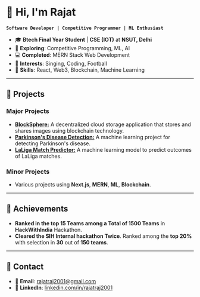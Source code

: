 # 👋 Hi, I'm Rajat

**`Software Developer | Competitive Programmer | ML Enthusiast`**

- 🎓 **Btech Final Year Student** | **CSE (IOT)** at **NSUT, Delhi**
- 🌱 **Exploring**: Competitive Programming, ML, AI
- 💻 **Completed**: MERN Stack Web Development
- 🎵 **Interests**: Singing, Coding, Football
- 💼 **Skills**: React, Web3, Blockchain, Machine Learning

---

## 🔭 Projects

### Major Projects
- **[BlockSphere:](https://github.com/interrupt404/BlockSphere---Decentralized-Cloud-Storage)** A decentralized cloud storage application that stores and shares images using blockchain technology.
- **[Parkinson's Disease Detection:](https://github.com/interrupt404/Parkinsons-Disease-Detection-using-ML)** A machine learning project for detecting Parkinson's disease.
- **[LaLiga Match Predictor:](https://github.com/interrupt404/Predicting-Laliga-Matches-Using-ML)** A machine learning model to predict outcomes of LaLiga matches.

### Minor Projects
- Various projects using **Next.js**, **MERN**, **ML**, **Blockchain**.
---

## 🌟 Achievements
- **Ranked in the top 15 Teams among a Total of 1500 Teams** in **HackWithIndia** Hackathon.
- **Cleared the SIH Internal hackathon Twice**. Ranked among the **top 20%** with selection in **30** out of **150 teams**.

---

## 💬 Contact
- 📧 **Email**: [rajatraj2001@gmail.com](mailto:rajatraj2001@gmail.com)
- 💼 **LinkedIn**: [linkedin.com/in/rajatraj2001](#)
